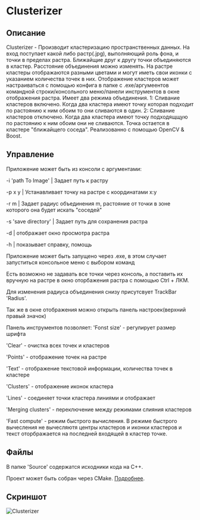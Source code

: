 # Clusterizer
## Описание
Clusterizer - Производит кластеризацию пространственных данных. На вход поступает какой либо растр(.jpg), выполняющий роль фона, и точки в пределах растра.
Ближайщие друг к другу точки объединяются в кластер. Расстояние объединения можно изменять. 
На растре кластеры отображаются разными цветами и могут иметь свои иконки с указанием количества точек в них.
Отображение кластеров может настраиваться с помощью конфига в папке с .exe/аргумеентов командной строки/консольного меню/панели инструментов в окне отображения растра.
Имеет два режима объединения.
1: Сливание кластеров включено. Когда два кластера имеют точку которая подходит по растоянию к ним обоим то они сливаются в один.
2: Сливание кластеров отключено. Когда два кластера имеют точку подходящщую по растоянию к ним обоим они не сливаются. Точка остается в кластере "ближайщего соседа".
Реализованно с помощью OpenCV & Boost.

## Управление
Приложение может быть из консоли с аргументами:

-i 'path To Image'  | Задает путь к растру

-p x y              | Устанавливает точку на растре с координатами x:y

-r m                | Задает радиус объединения m, растояние от точки в зоне которого она будет искать "соседей"

-s 'save directory' | Задает путь для сохранения растра

-d                  | отображает окно просмотра растра

-h                  | показывает справку, помощь

Приложение может быть запущено через .exe, в этом случает запуститься консольное меню с выбором команд

Есть возможно не задавать все точки через консоль, а поставить их вручную на растре в окно оторбажения растра с помощью Ctrl + ЛКМ.

Для изменения радиуса объединения снизу присутсвует TrackBar 'Radius'.

Так же в окне отображения можно открыть панель настроек(верхний правый значок)

Панель инструментов позволяет:
'Fonst size' - регулирует размер шрифта

'Clear' - очистка всех точек и кластеров

'Points' - отображение точек на растре

'Text' - отображение текстовой информации, количества точек в кластере

'Clusters' - отображение иконок кластера

'Lines' - соединяет точки кластера линиями и отображает

'Merging clusters' - переключение между режимами слияния кластеров

'Fast compute' - режим быстрого вычисления. В режиме быстрого вычесления не вычесляютя центры кластеров и иконки кластеров и текст оторбражается на последней входящей в кластер точке.

## Файлы
В папке 'Source' содержатся исходники кода на C++. 

Проект может быть собран через CMake. [Подробнее](https://github.com/AntKerf/Tasks/wiki/Build).
## Скриншот
![Clusterizer](https://i.ibb.co/60J7HLc/image.png)
